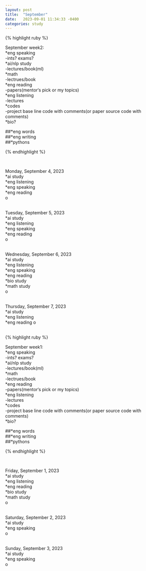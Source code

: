 ```yaml
---
layout: post
title:  "September"
date:   2023-09-01 11:34:33 -0400
categories: study
---
```







{% highlight ruby %}


September week2:   
*eng speaking   
	-ints? exams?       
*ai/nlp study  
	-lectures/book(ml)     
*math  
	-lectrues/book  
*eng reading  
	-papers(mentor‘s pick or my topics)   
*eng listening  
	-lectures      
*codes  
	-project base line code with comments(or paper source code with comments)  
*bio?  

##*eng words  
##*eng writing  
##*pythons



{% endhighlight %}  






<br/>




Monday, September 4, 2023  
*ai study  
*eng listening  
*eng speaking  
*eng reading  
o  
<br/>  

Tuesday, September 5, 2023  
*ai study  
*eng listening  
*eng speaking  
*eng reading  
o  
<br/>  

Wednesday, September 6, 2023  
*ai study  
*eng listening  
*eng speaking  
*eng reading  
*bio study  
*math study  
o  
<br/>

Thursday, September 7, 2023  
*ai study  
*eng listening  
*eng reading 
o  
<br/>






{% highlight ruby %}


September week1:   
*eng speaking   
	-ints? exams?       
*ai/nlp study  
	-lectures/book(ml)     
*math  
	-lectrues/book  
*eng reading  
	-papers(mentor‘s pick or my topics)   
*eng listening  
	-lectures      
*codes  
	-project base line code with comments(or paper source code with comments)  
*bio?  

##*eng words  
##*eng writing  
##*pythons



{% endhighlight %}  






<br/>




Friday, September 1, 2023  
*ai study  
*eng listening  
*eng reading  
*bio study  
*math study  
o  
<br/>  

Saturday, September 2, 2023  
*ai study  
*eng speaking    
o  
<br/>  

Sunday, September 3, 2023  
*ai study  
*eng speaking    
o  
<br/>  






